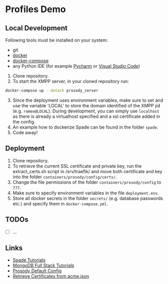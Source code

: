 # Profiles Demo

## Local Development

Following tools must be installed on your system:
- git
- [docker](https://docs.docker.com/install/)
- [docker-compose](https://docs.docker.com/compose/install/)
- any Python IDE (for example [Pycharm](https://www.jetbrains.com/pycharm/) or [Visual Studio Code](https://code.visualstudio.com/))


1. Clone repository.
2. To start the XMPP server, in your cloned repository run:
```bash
docker-compose up --detach prosody_server
```
3. Since the deployment uses environment variables, make sure to set and use the variable 'LOCAL' to store the domain identified of the XMPP jid (e.g. `romeo@LOCAL`). During development, you can simply use `localhost` as there is already a virtualhost specified and a ssl certificate added in the config.
4. An example how to dockerize Spade can be found in the folder `spade`.
4. Code away!

## Deployment

1. Clone repository.
2. To retrieve the current SSL certificate and private key, run the extract_certs.sh script in /srv/traefik/ and move both certificate and key into the folder `containers/prosody/config/certs/`.
3. Change the file permissions of the folder `containers/prosody/config` to `777`.
4. Make sure to specify environment variables in the file `deployment.env`.
5. Store all docker secrets in the folder `secrets/` (e.g. database passwords etc.) and specify them in `docker-compose.yml`.

## TODOs
- [ ] ...

## Links

- [Spade Tutorials](https://spade-mas.readthedocs.io/en/latest/usage.html)
- [MongoDB Full Stack Tutorials](https://www.fullstackpython.com/mongodb.html)
- [Prosody Default Config](https://github.com/joschi/docker-prosody-alpine/blob/master/prosody.cfg.lua)
- [Retrieve Certificates from acme.json](https://stackoverflow.com/questions/47218529/store-traefik-lets-encrypt-certificates-not-as-json)
